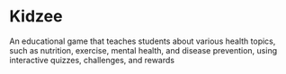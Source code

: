 # Kidzee
An educational game that teaches students about various health topics, such as nutrition, exercise, mental health, and disease prevention, using interactive quizzes, challenges, and rewards

